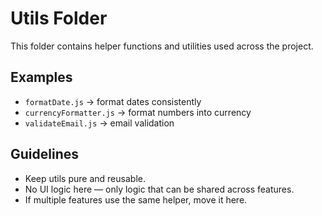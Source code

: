 # Utils Folder

This folder contains helper functions and utilities used across the project.

## Examples

- `formatDate.js` → format dates consistently
- `currencyFormatter.js` → format numbers into currency
- `validateEmail.js` → email validation

## Guidelines

- Keep utils pure and reusable.
- No UI logic here — only logic that can be shared across features.
- If multiple features use the same helper, move it here.
